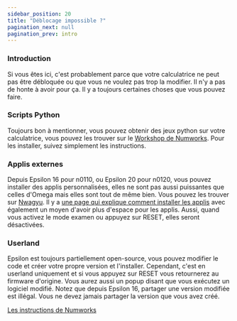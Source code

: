 ```yaml
---
sidebar_position: 20
title: "Déblocage impossible ?"
pagination_next: null
pagination_prev: intro
---
```


### Introduction

Si vous êtes ici, c'est probablement parce que votre calculatrice ne peut pas être débloquée ou que vous ne voulez pas trop la modifier. Il n'y a pas de honte à avoir pour ça.
Il y a toujours certaines choses que vous pouvez faire.

### Scripts Python

Toujours bon à mentionner, vous pouvez obtenir des jeux python sur votre calculatrice, vous pouvez les trouver sur le [Workshop de Numworks](https://my.numworks.com/python/). Pour les installer, suivez simplement les instructions.

### Applis externes

Depuis Epsilon 16 pour n0110, ou Epsilon 20 pour n0120, vous pouvez installer des applis personnalisées, elles ne sont pas aussi puissantes que celles d'Omega mais elles sont tout de même bien. Vous pouvez les trouver sur [Nwagyu](https://yaya-cout.github.io/Nwagyu/).
Il y a [une page qui explique comment installer les applis](https://yaya-cout.github.io/Nwagyu/guide/help/how-to-install.html) avec également un moyen d'avoir plus d'espace pour les applis.
Aussi, quand vous activez le mode examen ou appuyez sur RESET, elles seront désactivées.

### Userland

Epsilon est toujours partiellement open-source, vous pouvez modifier le code et créer votre propre version et l'installer.
Cependant, c'est en userland uniquement et si vous appuyez sur RESET vous retournerez au firmware d'origine. Vous aurez aussi un popup disant que vous exécutez un logiciel modifié.
Notez que depuis Epsilon 16, partager une version modifiée est illégal. Vous ne devez jamais partager la version que vous avez créé.

[Les instructions de Numworks](https://www.numworks.com/resources/engineering/software/build/)
